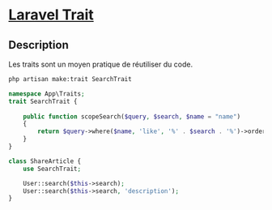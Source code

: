 # [Laravel Trait](readme.md)

## Description

Les traits sont un moyen pratique de réutiliser du code.

```bash
php artisan make:trait SearchTrait
```

```php
namespace App\Traits;
trait SearchTrait {
    
    public function scopeSearch($query, $search, $name = "name")
    {
        return $query->where($name, 'like', '%' . $search . '%')->orderBy($name);
    }
}
```

```php
class ShareArticle {
    use SearchTrait;

    User::search($this->search);
    User::search($this->search, 'description');
}
```